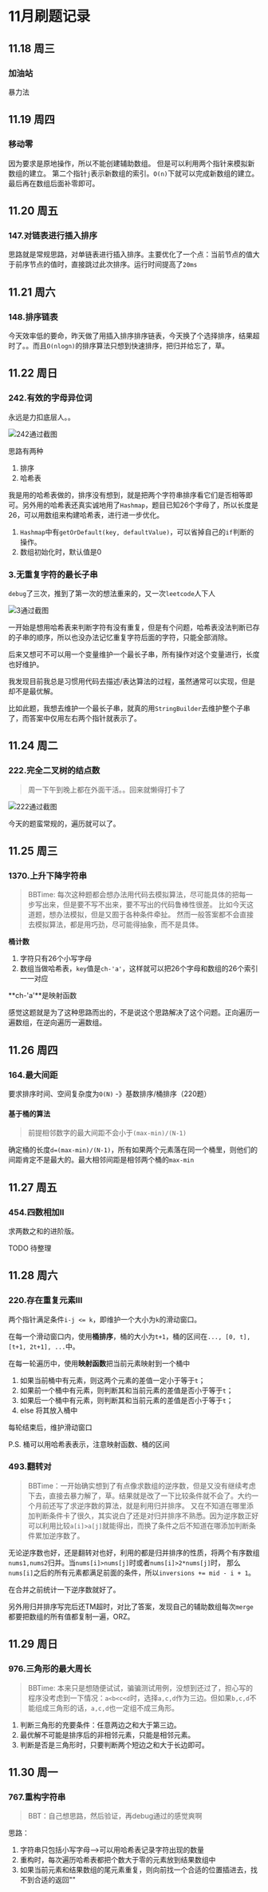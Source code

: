 # 11月刷题记录

## 11.18 周三 
### 加油站
暴力法
## 11.19 周四 
### 移动零
因为要求是原地操作，所以不能创建辅助数组。
但是可以利用两个指针来模拟新数组的建立。
第二个指针`j`表示新数组的索引。`O(n)`下就可以完成新数组的建立。最后再在数组后面补零即可。
## 11.20 周五 
### 147.对链表进行插入排序
思路就是常规思路，对单链表进行插入排序。主要优化了一个点：当前节点的值大于前序节点的值时，直接跳过此次排序。运行时间提高了`20ms`
## 11.21 周六  
### 148.排序链表 
今天效率低的要命，昨天做了用插入排序排序链表，今天换了个选择排序，结果超时了。。而且`O(nlogn)`的排序算法只想到快速排序，把归并给忘了，草。
## 11.22 周日  
### 242.有效的字母异位词 
永远是力扣底层人。。

![242通过截图](../imgs/242.jpg)

思路有两种
1. 排序
2. 哈希表

我是用的哈希表做的，排序没有想到，就是把两个字符串排序看它们是否相等即可。另外用的哈希表还真实诚地用了`Hashmap`，题目已知26个字母了，所以长度是26，可以用数组来构建哈希表，进行进一步优化。
1. `Hashmap`中有`getOrDefault(key, defaultValue)`，可以省掉自己的`if`判断的操作。
2. 数组初始化时，默认值是0

### 3.无重复字符的最长子串
`debug`了三次，推到了第一次的想法重来的，又一次`leetcode`人下人

![3通过截图](../imgs/3.jpg)

一开始是想用哈希表来判断字符有没有重复，但是有个问题，哈希表没法判断已存的子串的顺序，所以也没办法记忆重复字符后面的字符，只能全部消除。

后来又想可不可以用一个变量维护一个最长子串，所有操作对这个变量进行，长度也好维护。

我发现目前我总是习惯用代码去描述/表达算法的过程，虽然通常可以实现，但是却不是最优解。

比如此题，我想去维护一个最长子串，就真的用`StringBuilder`去维护整个子串了，而答案中仅用左右两个指针就表示了。

## 11.24 周二
### 222.完全二叉树的结点数
> 周一下午到晚上都在外面干活。。回来就懒得打卡了

![222通过截图](../imgs/222.jpg)

今天的题蛮常规的，遍历就可以了。

## 11.25 周三

### 1370.上升下降字符串
> BBTime: 每次这种题都会想办法用代码去模拟算法，尽可能具体的把每一步写出来，但是要不写不出来，要不写出的代码鲁棒性很差。
比如今天这道题，想办法模拟，但是又囿于各种条件牵扯。
然而一般答案都不会直接去模拟算法，都是用巧劲，尽可能得抽象，而不是具体。

**桶计数**
1. 字符只有26个小写字母 
2. 数组当做哈希表，`key`值是`ch-'a'`，这样就可以把26个字母和数组的26个索引一一对应

**ch-'a'**是映射函数

 感觉这题就是为了这种思路而出的，不是说这个思路解决了这个问题。正向遍历一遍数组，在逆向遍历一遍数组。
 
 
## 11.26 周四
### 164.最大间距
要求排序时间、空间复杂度为`O(N)` -》基数排序/桶排序（220题）

#### 基于桶的算法
> 前提相邻数字的最大间距不会小于`(max-min)/(N-1)`

确定桶的长度`d=(max-min)/(N-1)`，所有如果两个元素落在同一个桶里，则他们的间距肯定不是最大的。最大相邻间距是相邻两个桶的`max-min`

## 11.27 周五
### 454.四数相加II
求两数之和的进阶版。

TODO 待整理



## 11.28 周六
### 220.存在重复元素III
两个指针满足条件`i-j <= k`，即维护一个大小为`k`的滑动窗口。

在每一个滑动窗口内，使用**桶排序**，桶的大小为`t+1`，桶的区间在`..., [0, t], [t+1, 2t+1], ...`中。

在每一轮遍历中，使用**映射函数**把当前元素映射到一个桶中
1. 如果当前桶中有元素，则这两个元素的差值一定小于等于`t`；
2. 如果前一个桶中有元素，则判断其和当前元素的差值是否小于等于`t`；
3. 如果后一个桶中有元素，则判断其和当前元素的差值是否小于等于`t`；
4. else 将其放入桶中

每轮结束后，维护滑动窗口

P.S. 桶可以用哈希表表示，注意映射函数、桶的区间

### 493.翻转对
> BBTime：一开始确实想到了有点像求数组的逆序数，但是又没有继续考虑下去，直接去暴力解了，草。结果就是改了一下比较条件就不会了。大约一个月前还写了求逆序数的算法，就是利用归并排序。
又在不知道在哪里添加判断条件卡了很久，其实说白了还是对归并排序不熟悉。因为逆序数正好可以利用比较`a[i]>a[j]`就能得出，而换了条件之后不知道在哪添加判断条件累加逆序数了。

无论逆序数也好，还是翻转对也好，利用的都是归并排序的性质，将两个有序数组`nums1,nums2`归并。当`nums[i]>nums[j]`时或者`nums[i]>2*nums[j]`时，
那么`nums[i]`之后的所有元素都满足前面的条件，所以`inversions += mid - i + 1`。

在合并之前统计一下逆序数就好了。

另外用归并排序写完后还TM超时，对比了答案，发现自己的辅助数组每次`merge`都要把数组的所有值都复制一遍，ORZ。 
## 11.29 周日
### 976.三角形的最大周长
> BBTime: 本来只是想随便试试，骗骗测试用例，没想到还过了，担心写的程序没考虑到一下情况：`a<b<c<d`时，选择`a,c,d`作为三边。但如果`b,c,d`不能组成三角形的话，`a,c,d`也一定组不成三角形。

1. 判断三角形的充要条件：任意两边之和大于第三边。
2. 最优解不可能是排序后的非相邻元素，只能是相邻元素。 
3. 判断是否是三角形时，只要判断两个短边之和大于长边即可。

 
 
## 11.30 周一
### 767.重构字符串
> BBT：自己想思路，然后验证，再debug通过的感觉爽啊

思路：
1. 字符串只包括小写字母-->可以用哈希表记录字符出现的数量
2. 重构时，每次遍历哈希表都把个数大于零的元素放到结果数组中
3. 如果当前元素和结果数组的尾元素重复，则向前找一个合适的位置插进去，找不到合适的返回""
